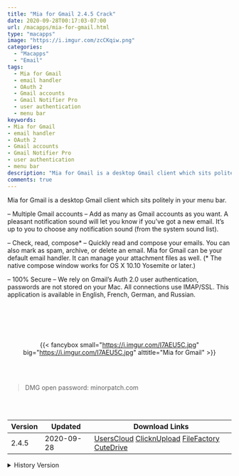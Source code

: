 ```yaml
---
title: "Mia for Gmail 2.4.5 Crack"
date: 2020-09-28T00:17:03-07:00
url: /macapps/mia-for-gmail.html
type: "macapps"
image: "https://i.imgur.com/zcCKqiw.png"
categories:
  - "Macapps"
  - "Email"
tags:
  - Mia for Gmail
  - email handler
  - OAuth 2
  - Gmail accounts
  - Gmail Notifier Pro
  - user authentication
  - menu bar
keywords:
- Mia for Gmail
- email handler
- OAuth 2
- Gmail accounts
- Gmail Notifier Pro
- user authentication
- menu bar
description: "Mia for Gmail is a desktop Gmail client which sits politely in your menu bar"
comments: true
---
```


Mia for Gmail is a desktop Gmail client which sits politely in your menu bar.

– Multiple Gmail accounts – Add as many as Gmail accounts as you want. A pleasant notification sound will let you know if you’ve got a new email. It’s up to you to choose any notification sound (from the system sound list).



– Check, read, compose* – Quickly read and compose your emails. You can also mark as spam, archive, or delete an email. Mia for Gmail can be your default email handler. It can manage your attachment files as well. (* The native compose window works for OS X 10.10 Yosemite or later.)



– 100% Secure – We rely on Gmail’s Auth 2.0 user authentication, passwords are not stored on your Mac. All connections use IMAP/SSL. This application is available in English, French, German, and Russian.

<br/>
<br/>
<script async src="https://pagead2.googlesyndication.com/pagead/js/adsbygoogle.js"></script>
<ins class="adsbygoogle"
     style="display:block; text-align:center;"
     data-ad-layout="in-article"
     data-ad-format="fluid"
     data-ad-client="ca-pub-8746275014476192"
     data-ad-slot="5144997159"></ins>
<script>
     (adsbygoogle = window.adsbygoogle || []).push({});
</script>
<br/>
<br/>


<center>

{{< fancybox small="https://i.imgur.com/I7AEU5C.jpg" big="https://i.imgur.com/I7AEU5C.jpg" alttitle="Mia for Gmail" >}}

</center>

<br/>
<br/>


> DMG open password: minorpatch.com

<br/>

<br/>
<div id="history_version" class="history_version">

| Version | Updated | Download Links |
| ---- | ---- | ---- |
| 2.4.5 | 2020-09-28 | [UsersCloud](https://ouo.io/5ZPO2d)   [ClicknUpload](https://ouo.io/QHggxF3)   [FileFactory](https://ouo.io/YB1WIXv)   [CuteDrive](https://ouo.io/5Uc4Ii) |
<details>
<summary>History Version</summary>

| Version | Updated | Download Links |
| ---- | ---- | ---- |
| 2.4.4 | 2020-09-26 | [UsersCloud](https://ouo.io/cQdeCe)   [ClicknUpload](https://ouo.io/MQ756d)   [FileFactory](https://ouo.io/umujP2)   [CuteDrive](https://ouo.io/jYx03S) |
| 2.4.3 | 2020-08-18 | [UsersCloud](https://ouo.io/xjI75R)   [ClicknUpload](https://ouo.io/xLiute)   [FileFactory](https://ouo.io/AUTZbE)   [CuteDrive](https://ouo.io/ZOy1pu) |
| 2.4.1 | 2020-05-17 | [UsersCloud](https://ouo.io/hf18F0)   [ClicknUpload](https://ouo.io/IcK0LZ)   [FileFactory](https://ouo.io/ohC672)   [CuteDrive](https://ouo.io/btQAGx) |
</details>

</div>
